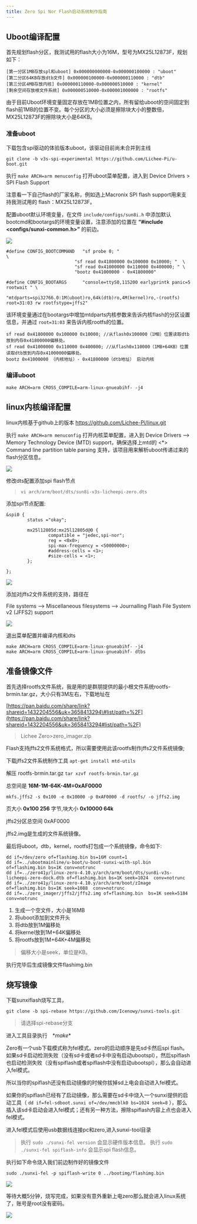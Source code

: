 ```yaml
---
title: Zero Spi Nor Flash启动系统制作指南
---
```


## Uboot编译配置


首先规划flash分区，我测试用的flash大小为16M，型号为MX25L12873F，规划如下：

```
[第一分区1MB存放spl和uboot] 0x000000000000-0x000000100000 : "uboot"
[第二分区64KB存放dtb文件] 0x000000100000-0x000000110000 : "dtb"
[第三分区4MB存放内核] 0x000000110000-0x000000510000 : "kernel"
[剩余空间存放根文件系统] 0x000000510000-0x000001000000 : "rootfs"
```

由于目前Uboot环境变量固定存放在1MB位置之内，所有留给uboot的空间固定到flash前1MB的位置不变。每个分区的大小必须是擦除块大小的整数倍，MX25L12873F的擦除块大小是64KB。

### 准备uboot


下载包含spi驱动的体验版本uboot，该驱动目前尚未合并到主线

`git clone -b v3s-spi-experimental https://github.com/Lichee-Pi/u-boot.git`

执行 `make ARCH=arm menuconfig` 打开uboot菜单配置，进入到 Device Drivers \> SPI Flash Support

注意看一下自己flash的厂家名称，例如选上Macronix SPI flash support用来支持我测试用的 flash：MX25L12873F。

配置uboot默认环境变量，在文件 `include/configs/sun8i.h` 中添加默认bootcmd和bootargs的环境变量设置，注意添加的位置在 **“\#include &#60;configs/sunxi-common.h&#62;”** 的前边。

![](./../static/Contribution/article_50.jpg)

```
#define CONFIG_BOOTCOMMAND   "sf probe 0; "                           \
                          "sf read 0x41800000 0x100000 0x10000; "  \
                          "sf read 0x41000000 0x110000 0x400000; " \
                          "bootz 0x41000000 - 0x41800000"

#define CONFIG_BOOTARGS      "console=ttyS0,115200 earlyprintk panic=5 rootwait " \
                             "mtdparts=spi32766.0:1M(uboot)ro,64k(dtb)ro,4M(kernel)ro,-(rootfs) root=31:03 rw rootfstype=jffs2"
```

该环境变量通过在bootargs中增加mtdparts内核参数来告诉内核flash的分区设置信息，并通过
`root=31:03` 来告诉内核rootfs的位置。

```
sf read 0x41800000 0x100000 0x10000; //从flash0x100000（1MB）位置读取dtb放到内存0x41800000偏移处。
sf read 0x41000000 0x110000 0x400000; //从flash0x110000（1MB+64KB）位置读取dtb放到内存0x41000000偏移处。
bootz 0x41000000 （内核地址）- 0x41800000（dtb地址） 启动内核
```

### 编译uboot


`make ARCH=arm CROSS_COMPILE=arm-linux-gnueabihf- -j4`

## linux内核编译配置


linux内核基于github上的版本 <https://github.com/Lichee-Pi/linux.git>

执行 `make ARCH=arm menuconfig` 打开内核菜单配置，进入到
Device Drivers --\> Memory Technology Device (MTD) support，确保选择上mtd的
\<\*\> Command line partition table parsing
支持，该项目用来解析uboot传递过来的flash分区信息。

![](./../static/Contribution/article_51.jpg)

修改dts配置添加spi flash节点

> `vi arch/arm/boot/dts/sun8i-v3s-licheepi-zero.dts`

添加spi节点配置:

```
&spi0 {
        status ="okay";

        mx25l12805d:mx25l12805d@0 {
                compatible = "jedec,spi-nor";
                reg = <0x0>;
                spi-max-frequency = <50000000>;
                #address-cells = <1>;
                #size-cells = <1>;
        };

};
```

![](./../static/Contribution/article_52.jpg)

添加对jffs2文件系统的支持，路径在

File systems --\> Miscellaneous filesystems --\> Journalling Flash File System v2 (JFFS2) support

![](./../static/Contribution/article_53.png)

退出菜单配置并编译内核和dts

```
make ARCH=arm CROSS_COMPILE=arm-linux-gnueabihf- -j4
make ARCH=arm CROSS_COMPILE=arm-linux-gnueabihf- dtbs
```

## 准备镜像文件


首先选择rootfs文件系统，我是用的是群朋提供的最小根文件系统rootfs-brmin.tar.gz，大小只有3M左右，下载地址在

[https://pan.baidu.com/share/link?shareid=1432204556&uk=3658413294\#list/path=%2F](https://pan.baidu.com/share/link?shareid=1432204556&uk=3658413294#list/path=%2F)
> Lichee Zero\>zero_imager.zip

Flash支持jffs2文件系统格式，所以需要使用此该rootfs制作jffs2文件系统镜像;

下载jffs2文件系统制作工具
`apt-get install mtd-utils`

解压 rootfs-brmin.tar.gz
`tar xzvf rootfs-brmin.tar.gz`

总空间是 **16M-1M-64K-4M=0xAF0000**

`mkfs.jffs2 -s 0x100 -e 0x10000 -p 0xAF0000 -d rootfs/ -o jffs2.img`

页大小 **0x100 256** 字节,块大小 **0x10000 64k**

jffs2分区总空间 0xAF0000

jffs2.img是生成的文件系统镜像。

最后将uboot，dtb，kernel，rootfs打包成一个系统镜像，命令如下:

```
dd if=/dev/zero of=flashimg.bin bs=16M count=1
dd if=../ubootmainline/u-boot/u-boot-sunxi-with-spl.bin of=flashimg.bin bs=1K conv=notrunc
dd if=../zero41y/linux-zero-4.10.y/arch/arm/boot/dts/sun8i-v3s-licheepi-zero-dock.dtb of=flashimg.bin bs=1K seek=1024  conv=notrunc
dd if=../zero41y/linux-zero-4.10.y/arch/arm/boot/zImage of=flashimg.bin bs=1K seek=1088  conv=notrunc
dd if=../zero_imager/jffs2/jffs2.img of=flashimg.bin  bs=1K seek=5184  conv=notrunc
```

1.  生成一个空文件，大小是16MB
2.  将uboot添加到文件开头
3.  将dtb放到1M偏移处
4.  将kernel放到1M+64K偏移处
5.  将rootfs放到1M+64K+4M偏移处


> 偏移大小是seek，单位是KB。

执行完毕后生成镜像文件flashimg.bin

## 烧写镜像


下载sunxiflash烧写工具，

`git clone -b spi-rebase https://github.com/Icenowy/sunxi-tools.git`


> 请选择spi-rebase分支

进入工具目录执行　\**make*\*

Zero有一个usb下载模式称为fel模式。zero的启动顺序是先sd卡然后spi flash。如果sd卡启动检测失败（没有sd卡或者sd卡中没有启动ubootspl），然后spiflash也启动检测失败（没有spiflash或者spiflash中没有启动ubootspl），那么会自动进入fel模式。

所以当你的spiflash还没有启动镜像的时候你拔掉sd上电会自动进入fel模式。

如果你的spiflash已经有了启动镜像，那么需要在sd卡中烧入一个sunxi提供的启动工具（ `dd if=fel-sdboot.sunxi of=/dev/mmcblk0 bs=1024 seek=8` ），那么插入该sd卡启动会进入fel模式；还有另一种方法，擦除spiflash内容上点也会进入fel模式。

进入fel模式后使用usb数据线连接pc和zero,进入sunxi-tool目录

> 执行 `sudo ./sunxi-fel version` 会显示硬件版本信息。
> 执行 `sudo ./sunxi-fel spiflash-info` 会显示spi flash信息。

执行如下命令烧入我们前边制作好的镜像文件

`sudo ./sunxi-fel -p spiflash-write 0 ../bootimg/flashimg.bin`

![](./../static/Contribution/article_54.jpg)

等待大概5分钟，烧写完成，如果没有意外重新上电zero那么就会进入linux系统了，账号是root没有密码。

![](./../static/Contribution/article_55.jpg)
